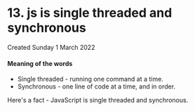 # 13. js is single threaded and synchronous
Created Sunday 1 March 2022

#### Meaning of the words
- Single threaded - running one command at a time.
- Synchronous - one line of code at a time, and in order.

Here's a fact - JavaScript is single threaded and synchronous.